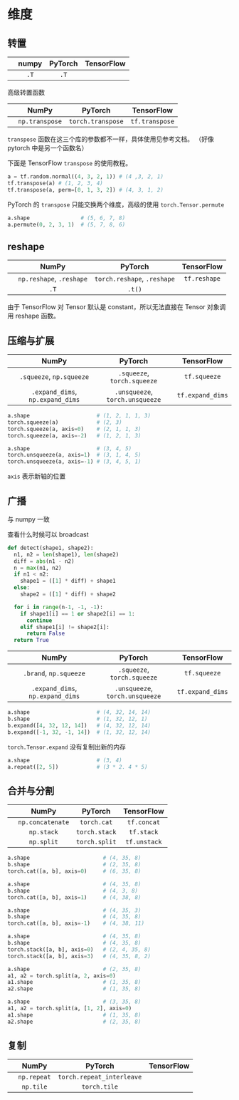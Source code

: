 # 维度

## 转置

||numpy|PyTorch|TensorFlow|
|:-:|:-:|:-:|:-:|
||`.T`|`.T`||

高级转置函数

||NumPy|PyTorch|TensorFlow|
|:-:|:-:|:-:|:-:|
||`np.transpose`|`torch.transpose`|`tf.transpose`|

`transpose` 函数在这三个库的参数都不一样，具体使用见参考文档。
（好像 pytorch 中是另一个函数名）

下面是 TensorFlow `transpose` 的使用教程。

```python
a = tf.random.normal((4, 3, 2, 1)) # (4 ,3, 2, 1)
tf.transpose(a) # (1, 2, 3, 4)
tf.transpose(a, perm=[0, 1, 3, 2]) # (4, 3, 1, 2)
```

PyTorch 的 `transpose` 只能交换两个维度，高级的使用 `torch.Tensor.permute`

```python
a.shape                # (5, 6, 7, 8)
a.permute(0, 2, 3, 1)  # (5, 7, 8, 6)
```

## reshape

||NumPy|PyTorch|TensorFlow|
|:-:|:-:|:-:|:-:|
||`np.reshape`, `.reshape`|`torch.reshape`, `.reshape`|`tf.reshape`|
||`.T`|`.t()`||

由于 TensorFlow 对 Tensor 默认是 constant，所以无法直接在 Tensor 对象调用 reshape 函数。

## 压缩与扩展

||NumPy|PyTorch|TensorFlow|
|:-:|:-:|:-:|:-:|
||`.squeeze`, `np.squeeze`|`.squeeze`, `torch.squeeze`|`tf.squeeze`|
||`.expand_dims`, `np.expand_dims`|`.unsqueeze`, `torch.unsqueeze`|`tf.expand_dims`|

```python
a.shape                     # (1, 2, 1, 1, 3)
torch.squeeze(a)            # (2, 3)
torch.squeeze(a, axis=0)    # (2, 1, 1, 3)
torch.squeeze(a, axis=-2)   # (1, 2, 1, 3)

a.shape                     # (3, 4, 5)
torch.unsqueeze(a, axis=1)  # (3, 1, 4, 5)
torch.unsqueeze(a, axis=-1) # (3, 4, 5, 1)
```

`axis` 表示新轴的位置

## 广播

与 numpy 一致

查看什么时候可以 broadcast

```python
def detect(shape1, shape2):
  n1, n2 = len(shape1), len(shape2)
  diff = abs(n1 - n2)
  n = max(n1, n2)
  if n1 < n2:
    shape1 = ([1] * diff) + shape1
  else:
    shape2 = ([1] * diff) + shape2

  for i in range(n-1, -1, -1):
    if shape1[i] == 1 or shape2[i] == 1:
      continue
    elif shape1[i] != shape2[i]:
      return False
  return True
```


||NumPy|PyTorch|TensorFlow|
|:-:|:-:|:-:|:-:|
||`.brand`, `np.squeeze`|`.squeeze`, `torch.squeeze`|`tf.squeeze`|
||`.expand_dims`, `np.expand_dims`|`.unsqueeze`, `torch.unsqueeze`|`tf.expand_dims`|


```python
a.shape                     # (4, 32, 14, 14)
b.shape                     # (1, 32, 12, 1)
b.expand([4, 32, 12, 14])   # (4, 32, 12, 14)
b.expand([-1, 32, -1, 14])  # (1, 32, 12, 14)
```

`torch.Tensor.expand` 没有复制出新的内存

```python
a.shape                     # (3, 4)
a.repeat([2, 5])            # (3 * 2. 4 * 5)
```

## 合并与分割

||NumPy|PyTorch|TensorFlow|
|:-:|:-:|:-:|:-:|
||`np.concatenate`|`torch.cat`|`tf.concat`|
||`np.stack`|`torch.stack`|`tf.stack`|
||`np.split`|`torch.split`|`tf.unstack`|


```python
a.shape                       # (4, 35, 8)
b.shape                       # (2, 35, 8)
torch.cat([a, b], axis=0)     # (6, 35, 8)

a.shape                       # (4, 35, 8)
b.shape                       # (4, 3, 8)
torch.cat([a, b], axis=1)     # (4, 38, 8)

a.shape                       # (4, 35, 3)
b.shape                       # (4, 35, 8)
torch.cat([a, b], axis=-1)    # (4, 38, 11)
```

```python
a.shape                       # (4, 35, 8)
b.shape                       # (4, 35, 8)
torch.stack([a, b], axis=0)   # (2, 4, 35, 8)
torch.stack([a, b], axis=3)   # (4, 35, 8, 2)
```

```python
a.shape                       # (2, 35, 8)
a1, a2 = torch.split(a, 2, axis=0)
a1.shape                      # (1, 35, 8)
a2.shape                      # (1, 35, 8)

a.shape                       # (3, 35, 8)
a1, a2 = torch.split(a, [1, 2], axis=0)
a1.shape                      # (1, 35, 8)
a2.shape                      # (2, 35, 8)
```

## 复制

||NumPy|PyTorch|TensorFlow|
|:-:|:-:|:-:|:-:|
||`np.repeat`|`torch.repeat_interleave`||
||`np.tile`|`torch.tile`||
